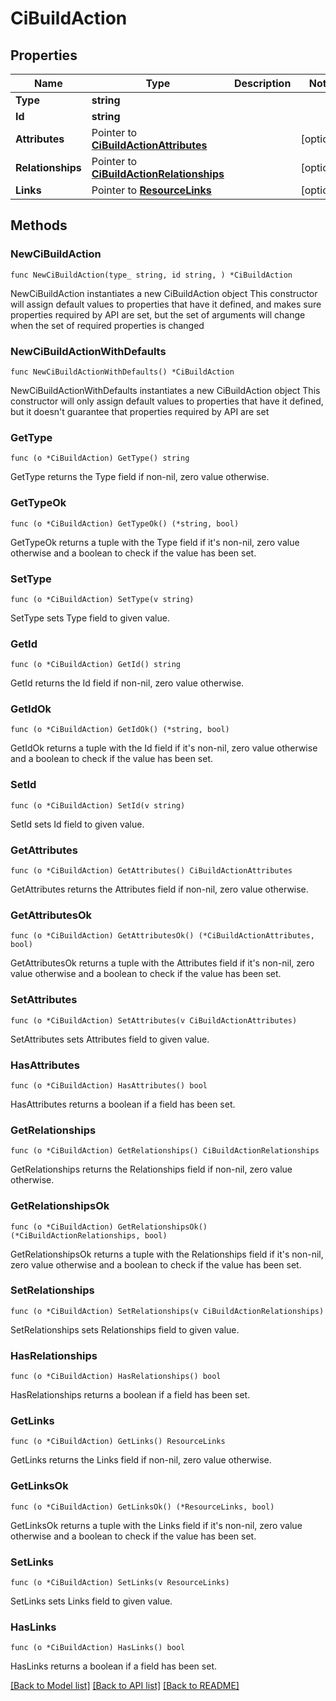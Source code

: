 # CiBuildAction

## Properties

Name | Type | Description | Notes
------------ | ------------- | ------------- | -------------
**Type** | **string** |  | 
**Id** | **string** |  | 
**Attributes** | Pointer to [**CiBuildActionAttributes**](CiBuildActionAttributes.md) |  | [optional] 
**Relationships** | Pointer to [**CiBuildActionRelationships**](CiBuildActionRelationships.md) |  | [optional] 
**Links** | Pointer to [**ResourceLinks**](ResourceLinks.md) |  | [optional] 

## Methods

### NewCiBuildAction

`func NewCiBuildAction(type_ string, id string, ) *CiBuildAction`

NewCiBuildAction instantiates a new CiBuildAction object
This constructor will assign default values to properties that have it defined,
and makes sure properties required by API are set, but the set of arguments
will change when the set of required properties is changed

### NewCiBuildActionWithDefaults

`func NewCiBuildActionWithDefaults() *CiBuildAction`

NewCiBuildActionWithDefaults instantiates a new CiBuildAction object
This constructor will only assign default values to properties that have it defined,
but it doesn't guarantee that properties required by API are set

### GetType

`func (o *CiBuildAction) GetType() string`

GetType returns the Type field if non-nil, zero value otherwise.

### GetTypeOk

`func (o *CiBuildAction) GetTypeOk() (*string, bool)`

GetTypeOk returns a tuple with the Type field if it's non-nil, zero value otherwise
and a boolean to check if the value has been set.

### SetType

`func (o *CiBuildAction) SetType(v string)`

SetType sets Type field to given value.


### GetId

`func (o *CiBuildAction) GetId() string`

GetId returns the Id field if non-nil, zero value otherwise.

### GetIdOk

`func (o *CiBuildAction) GetIdOk() (*string, bool)`

GetIdOk returns a tuple with the Id field if it's non-nil, zero value otherwise
and a boolean to check if the value has been set.

### SetId

`func (o *CiBuildAction) SetId(v string)`

SetId sets Id field to given value.


### GetAttributes

`func (o *CiBuildAction) GetAttributes() CiBuildActionAttributes`

GetAttributes returns the Attributes field if non-nil, zero value otherwise.

### GetAttributesOk

`func (o *CiBuildAction) GetAttributesOk() (*CiBuildActionAttributes, bool)`

GetAttributesOk returns a tuple with the Attributes field if it's non-nil, zero value otherwise
and a boolean to check if the value has been set.

### SetAttributes

`func (o *CiBuildAction) SetAttributes(v CiBuildActionAttributes)`

SetAttributes sets Attributes field to given value.

### HasAttributes

`func (o *CiBuildAction) HasAttributes() bool`

HasAttributes returns a boolean if a field has been set.

### GetRelationships

`func (o *CiBuildAction) GetRelationships() CiBuildActionRelationships`

GetRelationships returns the Relationships field if non-nil, zero value otherwise.

### GetRelationshipsOk

`func (o *CiBuildAction) GetRelationshipsOk() (*CiBuildActionRelationships, bool)`

GetRelationshipsOk returns a tuple with the Relationships field if it's non-nil, zero value otherwise
and a boolean to check if the value has been set.

### SetRelationships

`func (o *CiBuildAction) SetRelationships(v CiBuildActionRelationships)`

SetRelationships sets Relationships field to given value.

### HasRelationships

`func (o *CiBuildAction) HasRelationships() bool`

HasRelationships returns a boolean if a field has been set.

### GetLinks

`func (o *CiBuildAction) GetLinks() ResourceLinks`

GetLinks returns the Links field if non-nil, zero value otherwise.

### GetLinksOk

`func (o *CiBuildAction) GetLinksOk() (*ResourceLinks, bool)`

GetLinksOk returns a tuple with the Links field if it's non-nil, zero value otherwise
and a boolean to check if the value has been set.

### SetLinks

`func (o *CiBuildAction) SetLinks(v ResourceLinks)`

SetLinks sets Links field to given value.

### HasLinks

`func (o *CiBuildAction) HasLinks() bool`

HasLinks returns a boolean if a field has been set.


[[Back to Model list]](../README.md#documentation-for-models) [[Back to API list]](../README.md#documentation-for-api-endpoints) [[Back to README]](../README.md)


